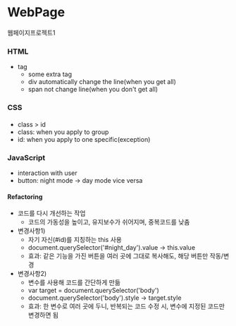 # WebPage
웹페이지프로젝트1



### HTML
- tag
	- some extra tag
	- div automatically change the line(when you get all)
	- span not change line(when you don't get all)

### CSS
#### <h4 id="" class ="" style = "property: coral;">
- class > id 
- class: when you apply to group
- id: when you apply to one specific(exception)

### JavaScript
- interaction with user
- button: night mode -> day mode vice versa

#### Refactoring
- 코드를 다시 개선하는 작업
	- 코드의 가동성을 높이고, 유지보수가 쉬어지며, 중복코드를 낮춤
- 변경사항1)
	- 자기 자신(#id)를 지칭하는 this 사용
	- document.querySelector('#night_day').value -> this.value
	- 효과: 같은 기능을 가진 버튼을 여러 곳에 그대로 복사해도, 해당 버튼만 작동/변경
- 변경사항2)
	- 변수를 사용해 코드를 간단하게 만듦
	- var target = document.querySelector('body')
	- document.querySelector('body').style -> target.style
	- 효과: 한 변수로 여러 곳에 두니, 반복되는 코드 수정 시, 변수에 지정된 코드만 변경하면 됨
